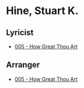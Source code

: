 # Hine, Stuart K.

## Lyricist

- [005 - How Great Thou Art](/hymns/005.md)

## Arranger

- [005 - How Great Thou Art](/hymns/005.md)

